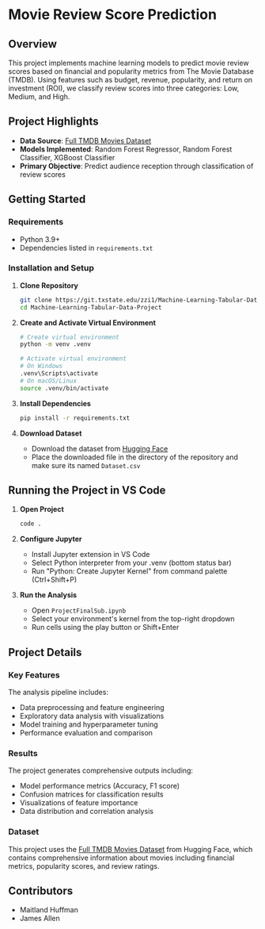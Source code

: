 # Movie Review Score Prediction

## Overview
This project implements machine learning models to predict movie review scores based on financial and popularity metrics from The Movie Database (TMDB). Using features such as budget, revenue, popularity, and return on investment (ROI), we classify review scores into three categories: Low, Medium, and High.

## Project Highlights
* **Data Source**: [Full TMDB Movies Dataset](https://huggingface.co/datasets/ada-datadruids/full_tmdb_movies_dataset)
* **Models Implemented**: Random Forest Regressor, Random Forest Classifier, XGBoost Classifier
* **Primary Objective**: Predict audience reception through classification of review scores

## Getting Started

### Requirements
* Python 3.9+
* Dependencies listed in `requirements.txt`

### Installation and Setup

1. **Clone Repository**
   ```bash
   git clone https://git.txstate.edu/zzi1/Machine-Learning-Tabular-Data-Project.git
   cd Machine-Learning-Tabular-Data-Project
   ```

2. **Create and Activate Virtual Environment**
   ```bash
   # Create virtual environment
   python -m venv .venv

   # Activate virtual environment
   # On Windows
   .venv\Scripts\activate
   # On macOS/Linux
   source .venv/bin/activate
   ```

3. **Install Dependencies**
   ```bash
   pip install -r requirements.txt
   ```

4. **Download Dataset**
   * Download the dataset from [Hugging Face](https://huggingface.co/datasets/ada-datadruids/full_tmdb_movies_dataset)
   * Place the downloaded file in the directory of the repository and make sure its named `Dataset.csv`

## Running the Project in VS Code

1. **Open Project**
   ```bash
   code .
   ```

2. **Configure Jupyter**
   * Install Jupyter extension in VS Code
   * Select Python interpreter from your .venv (bottom status bar)
   * Run "Python: Create Jupyter Kernel" from command palette (Ctrl+Shift+P)

3. **Run the Analysis**
   * Open `ProjectFinalSub.ipynb`
   * Select your environment's kernel from the top-right dropdown
   * Run cells using the play button or Shift+Enter

## Project Details

### Key Features
The analysis pipeline includes:
* Data preprocessing and feature engineering
* Exploratory data analysis with visualizations
* Model training and hyperparameter tuning
* Performance evaluation and comparison

### Results
The project generates comprehensive outputs including:
* Model performance metrics (Accuracy, F1 score)
* Confusion matrices for classification results
* Visualizations of feature importance
* Data distribution and correlation analysis

### Dataset
This project uses the [Full TMDB Movies Dataset](https://huggingface.co/datasets/ada-datadruids/full_tmdb_movies_dataset) from Hugging Face, which contains comprehensive information about movies including financial metrics, popularity scores, and review ratings.

## Contributors
* Maitland Huffman
* James Allen